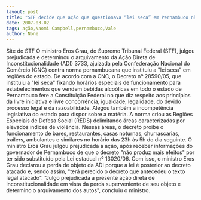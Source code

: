 ```yaml
---
layout: post
title: "STF decide que ação que questionava “lei seca” em Pernambuco não vale mais"
date: 2007-03-02
tags: ação,Naomi Campbell,pernambuco,Vale
author: None
---
```

Site do STF
O ministro Eros Grau, do Supremo Tribunal Federal (STF), julgou prejudicada e determinou o arquivamento da Ação Direta de Inconstitucionalidade (ADI) 3733, ajuizada pela Confederação Nacional do Comércio (CNC) contra norma pernambucana que instituiu a \"lei seca\" em regiões do estado.
De acordo com a CNC, o Decreto nº 28590/05, que instituiu a \"lei seca\" fixando horários especiais de funcionamento para estabelecimentos que vendem bebidas alcoólicas em todo o estado de Pernambuco fere a Constituição Federal no que diz respeito aos princípios da livre iniciativa e livre concorrência, igualdade, legalidade, do devido processo legal e da razoabilidade. Alegou também a incompetência legislativa do estado para dispor sobre a matéria. 
A norma criou as Regiões Especiais de Defesa Social (REDS) delimitando áreas caracterizadas por elevados índices de violência. Nessas áreas, o decreto proíbe o funcionamento de bares, restaurantes, casas noturnas, churrascarias, trailers, ambulantes e similares no horário das 23h às 5h do dia seguinte.
O ministro Eros Grau julgou prejudicada a ação, após receber informações do governador de Pernambuco de que o decreto \"não produz mais efeitos\" por ter sido substituído pela Lei estadual nº 13020/06.
Com isso, o ministro Eros Grau declarou a perda de objeto da ADI porque a lei é posterior ao decreto atacado e, sendo assim, \"terá perecido o decreto que antecedeu o texto legal atacado\".
\"Julgo prejudicada a presente ação direta de inconstitucionalidade em vista da perda superveniente de seu objeto e determino o arquivamento dos autos\", concluiu o ministro.  